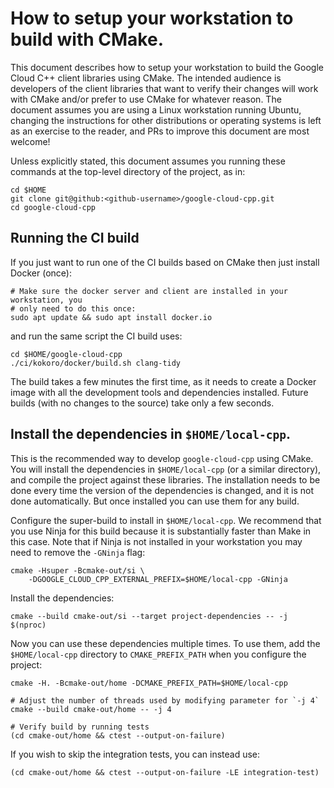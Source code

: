 # How to setup your workstation to build with CMake.

This document describes how to setup your workstation to build the Google Cloud
C++ client libraries using CMake. The intended audience is developers of the
client libraries that want to verify their changes will work with CMake and/or
prefer to use CMake for whatever reason. The document assumes you are using a
Linux workstation running Ubuntu, changing the instructions for other
distributions or operating systems is left as an exercise to the reader, and
PRs to improve this document are most welcome!

Unless explicitly stated, this document assumes you running these commands at
the top-level directory of the project, as in:

```console
cd $HOME
git clone git@github:<github-username>/google-cloud-cpp.git
cd google-cloud-cpp
```

## Running the CI build

If you just want to run one of the CI builds based on CMake then just install
Docker (once):

```console
# Make sure the docker server and client are installed in your workstation, you
# only need to do this once:
sudo apt update && sudo apt install docker.io
```

and run the same script the CI build uses:

```console
cd $HOME/google-cloud-cpp
./ci/kokoro/docker/build.sh clang-tidy
```

The build takes a few minutes the first time, as it needs to create a Docker
image with all the development tools and dependencies installed. Future builds
(with no changes to the source) take only a few seconds.

## Install the dependencies in `$HOME/local-cpp`.

This is the recommended way to develop `google-cloud-cpp` using CMake. You will
install the dependencies in `$HOME/local-cpp` (or a similar directory), and
compile the project against these libraries. The installation needs to be done
every time the version of the dependencies is changed, and it is not done
automatically. But once installed you can use them for any build.


Configure the super-build to install in `$HOME/local-cpp`. We recommend that
you use Ninja for this build because it is substantially faster than Make in
this case. Note that if Ninja is not installed in your workstation you may need
to remove the `-GNinja` flag:

```console
cmake -Hsuper -Bcmake-out/si \
    -DGOOGLE_CLOUD_CPP_EXTERNAL_PREFIX=$HOME/local-cpp -GNinja
```

Install the dependencies:

```console
cmake --build cmake-out/si --target project-dependencies -- -j $(nproc)
```

Now you can use these dependencies multiple times. To use them, add the
`$HOME/local-cpp` directory to `CMAKE_PREFIX_PATH` when you configure the
project:

```console
cmake -H. -Bcmake-out/home -DCMAKE_PREFIX_PATH=$HOME/local-cpp

# Adjust the number of threads used by modifying parameter for `-j 4`
cmake --build cmake-out/home -- -j 4

# Verify build by running tests
(cd cmake-out/home && ctest --output-on-failure)
```

If you wish to skip the integration tests, you can instead use:

```console
(cd cmake-out/home && ctest --output-on-failure -LE integration-test)
```

